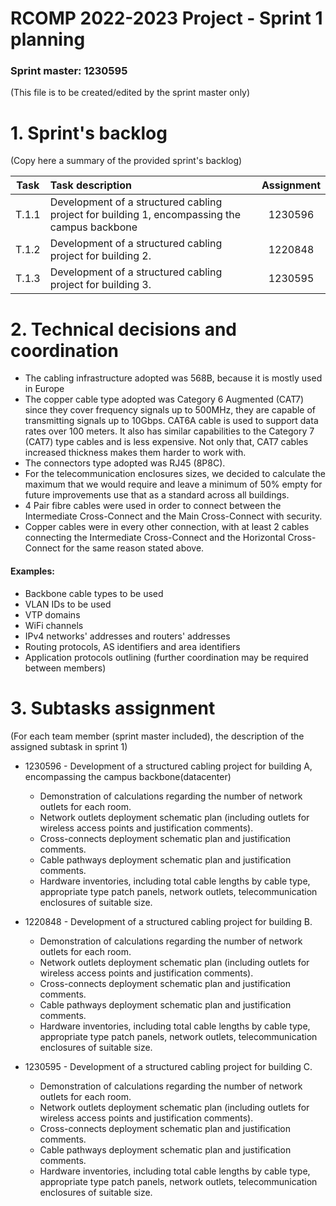 RCOMP 2022-2023 Project - Sprint 1 planning
===========================================
### Sprint master: 1230595 ###

(This file is to be created/edited by the sprint master only)

# 1. Sprint's backlog #
(Copy here a summary of the provided sprint's backlog)

| Task  | Task description                                                                             | Assignment |
| :---: |:---------------------------------------------------------------------------------------------|:----------:|
| T.1.1 | Development of a structured cabling project for building 1, encompassing the campus backbone |  1230596   |
| T.1.2 | Development of a structured cabling project for building 2.                                  |  1220848   |
| T.1.3 | Development of a structured cabling project for building 3.                                  |  1230595   |




# 2. Technical decisions and coordination #

* The cabling infrastructure adopted was 568B, because it is mostly used in Europe
* The copper cable type adopted was Category 6 Augmented (CAT7) since they cover frequency signals up to 500MHz, they are capable of transmitting signals up to 10Gbps. CAT6A cable is used to support data rates over 100 meters.
  It also has similar capabilities to the Category 7 (CAT7) type cables and is less expensive. Not only that, CAT7 cables increased thickness makes them harder to work with.
* The connectors type adopted was RJ45 (8P8C).
* For the telecommunication enclosures sizes, we decided to calculate the maximum that we would require and leave a minimum of 50% empty for future improvements use that as a standard across all buildings.
* 4 Pair fibre cables were used in order to connect between the Intermediate Cross-Connect and the Main Cross-Connect with security.
* Copper cables were in every other connection, with at least 2 cables connecting the Intermediate Cross-Connect and the Horizontal Cross-Connect for the same reason stated above.


#### Examples: ####
* Backbone cable types to be used
* VLAN IDs to be used
* VTP domains
* WiFi channels
* IPv4 networks' addresses and routers' addresses
* Routing protocols, AS identifiers and area identifiers
* Application protocols outlining (further coordination may be required between members)



# 3. Subtasks assignment #
(For each team member (sprint master included), the description of the assigned subtask in sprint 1)

* 1230596 - Development of a structured cabling project for building A, encompassing the campus backbone(datacenter)
    - Demonstration of calculations regarding the number of network outlets for each room.
    - Network outlets deployment schematic plan (including outlets for wireless access points and justification comments).
    - Cross-connects deployment schematic plan and justification comments.
    - Cable pathways deployment schematic plan and justification comments.
    - Hardware inventories, including total cable lengths by cable type, appropriate type patch panels, network outlets, telecommunication enclosures of suitable size.


* 1220848 - Development of a structured cabling project for building B.
    - Demonstration of calculations regarding the number of network outlets for each room.
    - Network outlets deployment schematic plan (including outlets for wireless access points and justification comments).
    - Cross-connects deployment schematic plan and justification comments.
    - Cable pathways deployment schematic plan and justification comments.
    - Hardware inventories, including total cable lengths by cable type, appropriate type patch panels, network outlets, telecommunication enclosures of suitable size.


* 1230595 - Development of a structured cabling project for building C.
    - Demonstration of calculations regarding the number of network outlets for each room.
    - Network outlets deployment schematic plan (including outlets for wireless access points and justification comments).
    - Cross-connects deployment schematic plan and justification comments.
    - Cable pathways deployment schematic plan and justification comments.
    - Hardware inventories, including total cable lengths by cable type, appropriate type patch panels, network outlets, telecommunication enclosures of suitable size.

    




